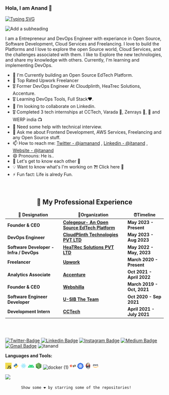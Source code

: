 
### Hola, I am Anand 👋

[![Typing SVG](https://readme-typing-svg.demolab.com?font=Poppins&weight=600&size=24&pause=1000&color=F74C4C&width=435&lines=Hi+%F0%9F%91%8B%2C+I+am+Anand.;A+Developer+%26+a+DevSecOps+Learner)](https://git.io/typing-svg)

![Add a subheading](https://user-images.githubusercontent.com/38817976/225311019-495d9965-0fc0-491d-9755-d29ace339761.png)



I am a Entrepreneur and DevOps Engineer with experiance in Open Source, Software Development, Cloud Services and Freelancing. I love to build the Platforms and I love to explore the open Source world, Cloud Services, and the challenges associated with them. I like to Explore the new technologies, and share my knowledge with others. Currently, I'm learning and implementing DevOps.

- 🌱 I'm Currently building an Open Source EdTech Platform.
- 🥇 Top Rated Upwork Freelancer
- 🎖  Former DevOps Engineer At Cloudplinth, HeaTrec Solutions, Accenture.
- 🎖  Learning DevOps Tools, Full Stack❤️.
- 👯 I’m looking to collaborate on Linkedin.
- 🎖 Completed 3 tech internships at CCTech, Varada 🛒, Zenrays 🎥, 🚗 and WERP india 📺
- 🤔 Need some help with technical interview.
- 💬 Ask me about Frontend Development, AWS Services, Freelancing and any Open Source stuff.
- 📫 How to reach me: [Twitter - @iamanand](https://twitter.com/AnandMo00714761) , [Linkedin - @itanand](https://www.linkedin.com/in/itanand/) , [Website - @itanand](https://itanand.netlify.app/)
- 😄 Pronouns: He is..
- 💭 Let's get to know each other 🌟
- 💡 Want to know what's I'm working on ❓❗️ Click here 💎
- ⚡ Fun fact: Life is alredy Fun.
 
<!--  ## Work Experience :

* Software Engineer at HeaTRec Solutions Pvt. Ltd.
* Former  Analytics Associate at [Accenture]
* Founder & Instructor at [Unusual Engineer](https://www.youtube.com/channel/unusualengineer)
* Founder & CEO at [Webshilla](https://www.webshilla.com) -->

<br/>

 
 <h2 align="center" id = "work-experience">🚀 My Professional Experience </h2> 
<div align="center">
<table>
  <thead align="center">
    <tr border: none;>
      <td><b> 💼 Designation </b></td> 
      <td><b> 🏢Organization </b></td> 
      <td><b> ⏰Timeline  </b></td> 
      </tr>
  </thead>
  <tbody> 
   <tr>
      <td> <b>Founder & CEO </b> </td>
      <td><a href="[https://collegepur.com/]"/><b>Colegepur- An Open Source EdTech Platform</b></a></td>
      <td> <b>May 2023 - Present </b> </td>
   </tr>
   <tr>
      <td> <b> DevOps Engineer</b> </td>
      <td><a href="[https://cloudplinth.com/]"/><b>CloudPlinth Technologies PVT LTD </b></a></td>
      <td> <b>May 2023 - Aug 2023 </b> </td>
   </tr>
    <tr>
      <td> <b> Software Developer -  Infra / DevOps</b> </td>
      <td><a href="[https://heatrecsolutions.com/]"/><b>HeaTRec Solutions PVT LTD</b></a></td>
      <td> <b>May 2022 - May, 2023 </b> </td>
   </tr>
   <tr>
      <td> <b>Freelancer </b> </td>
      <td><a href="[https://www.upwork.com/freelancers/itanand/]"/><b>Upwork</b></a></td>
      <td> <b>March 2020 - Present </b> </td>
   </tr>
   <tr>
      <td> <b> Analytics Associate </b> </td>
      <td><a href="[https://www.accenture.com/]"/><b>Accenture</b></a></td>
      <td> <b>Oct 2021 - April 2022</b> </td>
   </tr>
   <tr>
      <td> <b> Founder & CEO </b> </td>
      <td><a href="https://www.webshilla.com"/><b>Webshilla</b></a></td>
      <td> <b>March 2019 - Oct, 2021</b> </td>
   </tr>
   <tr>
      <td> <b> Software Engineer Developer</b> </td>
      <td><a href="[https://www.usibtheteam.com/]"/><b>U-SIB The Team</b></a></td>
      <td> <b>Oct 2020 - Sep 2021</b> </td>
   </tr> 
   <tr>
      <td> <b>Development Intern </b> </td>
      <td><a href="[https://cctech.co.in/]"/><b>CCTech</b></a></td>
      <td> <b>April 2021 - July 2021</b> </td>
   </tr> 
   </tbody>	 
</table>
</div>
<br/>
 
<br/>
 
 
 [![Twitter-Badge](https://img.shields.io/twitter/follow/itanand?style=social&link=https://www.twitter.com/itanand/)](https://twitter.com/AnandMo00714761)
[![Linkedin Badge](https://img.shields.io/badge/-itanand-blue?style=flat-square&logo=Linkedin&logoColor=white&link=https://www.linkedin.com/in/itanand/)](https://www.linkedin.com/in/itanand/)
[![Instagram Badge](https://img.shields.io/badge/-data.integer-purple?style=flat-square&logo=instagram&logoColor=white&link=https://instagram.com/data.integer/)](https://instagram.com/data.integer)
[![Medium Badge](https://img.shields.io/badge/-@itanand-03a57a?style=flat-square&labelColor=000000&logo=Medium&link=https://medium.com/@itanand/)](https://medium.com/@itanand)
[![Gmail Badge](https://img.shields.io/badge/-hey.itanand@gmail.com-c14438?style=flat-square&logo=Gmail&logoColor=white&link=mailto:ehey.itanand@gmail.com)](mailto:hey.itanand@gmail.com)
<img src="https://komarev.com/ghpvc/?username=itanand" alt="itanand"/>



 **Languages and Tools:**  

<code><img height="20" src="https://raw.githubusercontent.com/github/explore/80688e429a7d4ef2fca1e82350fe8e3517d3494d/topics/javascript/javascript.png"></code>
<code><img height="20" src="https://raw.githubusercontent.com/github/explore/80688e429a7d4ef2fca1e82350fe8e3517d3494d/topics/python/python.png"></code>
<code><img height="20" src="https://raw.githubusercontent.com/github/explore/80688e429a7d4ef2fca1e82350fe8e3517d3494d/topics/react/react.png"></code>
<code><img height="20" src="https://raw.githubusercontent.com/github/explore/80688e429a7d4ef2fca1e82350fe8e3517d3494d/topics/android/android.png"></code>
<code><img height="20" src="https://raw.githubusercontent.com/github/explore/80688e429a7d4ef2fca1e82350fe8e3517d3494d/topics/nodejs/nodejs.png"></code>
![docker (1)](https://user-images.githubusercontent.com/38817976/232325875-f0076226-3a70-4220-9633-aded68e9b75a.png)
<code><img height="20" src="https://raw.githubusercontent.com/github/explore/80688e429a7d4ef2fca1e82350fe8e3517d3494d/topics/git/git.png"></code>
<code><img height="20" src="https://raw.githubusercontent.com/github/explore/80688e429a7d4ef2fca1e82350fe8e3517d3494d/topics/kubernetes/kubernetes.png"></code>
<code><img height="20" src="https://raw.githubusercontent.com/github/explore/80688e429a7d4ef2fca1e82350fe8e3517d3494d/topics/jenkins/jenkins.png"></code>
<code><img height="20" src="https://raw.githubusercontent.com/github/explore/80688e429a7d4ef2fca1e82350fe8e3517d3494d/topics/aws/aws.png"></code>

    


<img src="https://github-readme-stats.vercel.app/api?username=itanand&&show_icons=true&title_color=ffffff&icon_color=bb2acf&text_color=daf7dc&bg_color=151515">



           Show some ❤️ by starring some of the repositories!
